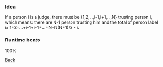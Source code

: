 ### Idea
If a person i is a judge, there must be {1,2,...,i-1,i+1,...,N} trusting person i, which means: there are N-1 person trusting him and the total of person label is 1+2+...+i-1+i+1+...+N=N(N+1)/2 - i.

### Runtime beats
100% 

[Back](readme.md)